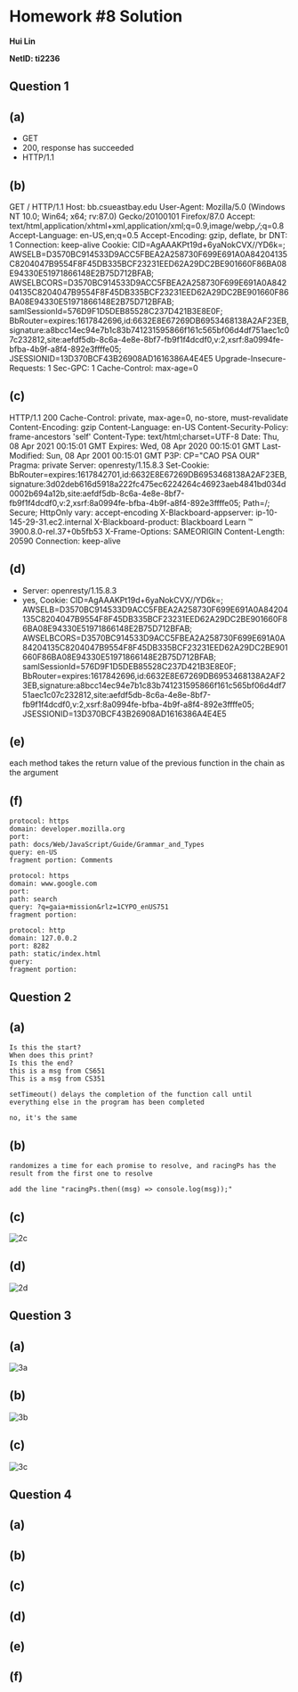 # Homework #8 Solution
**Hui Lin**

**NetID: ti2236**

## Question 1
## (a)
* GET
* 200, response has succeeded
* HTTP/1.1
## (b)
GET / HTTP/1.1
Host: bb.csueastbay.edu
User-Agent: Mozilla/5.0 (Windows NT 10.0; Win64; x64; rv:87.0) Gecko/20100101 Firefox/87.0
Accept: text/html,application/xhtml+xml,application/xml;q=0.9,image/webp,*/*;q=0.8
Accept-Language: en-US,en;q=0.5
Accept-Encoding: gzip, deflate, br
DNT: 1
Connection: keep-alive
Cookie: CID=AgAAAKPt19d+6yaNokCVX//YD6k=; AWSELB=D3570BC914533D9ACC5FBEA2A258730F699E691A0A84204135C8204047B9554F8F45DB335BCF23231EED62A29DC2BE901660F86BA08E94330E51971866148E2B75D712BFAB; AWSELBCORS=D3570BC914533D9ACC5FBEA2A258730F699E691A0A84204135C8204047B9554F8F45DB335BCF23231EED62A29DC2BE901660F86BA08E94330E51971866148E2B75D712BFAB; samlSessionId=576D9F1D5DEB85528C237D421B3E8E0F; BbRouter=expires:1617842696,id:6632E8E67269DB6953468138A2AF23EB,signature:a8bcc14ec94e7b1c83b741231595866f161c565bf06d4df751aec1c07c232812,site:aefdf5db-8c6a-4e8e-8bf7-fb9f1f4dcdf0,v:2,xsrf:8a0994fe-bfba-4b9f-a8f4-892e3ffffe05; JSESSIONID=13D370BCF43B26908AD1616386A4E4E5
Upgrade-Insecure-Requests: 1
Sec-GPC: 1
Cache-Control: max-age=0
## (c)
HTTP/1.1 200 
Cache-Control: private, max-age=0, no-store, must-revalidate
Content-Encoding: gzip
Content-Language: en-US
Content-Security-Policy: frame-ancestors 'self'
Content-Type: text/html;charset=UTF-8
Date: Thu, 08 Apr 2021 00:15:01 GMT
Expires: Wed, 08 Apr 2020 00:15:01 GMT
Last-Modified: Sun, 08 Apr 2001 00:15:01 GMT
P3P: CP="CAO PSA OUR"
Pragma: private
Server: openresty/1.15.8.3
Set-Cookie: BbRouter=expires:1617842701,id:6632E8E67269DB6953468138A2AF23EB,signature:3d02deb616d5918a222fc475ec6224264c46923aeb4841bd034d0002b694a12b,site:aefdf5db-8c6a-4e8e-8bf7-fb9f1f4dcdf0,v:2,xsrf:8a0994fe-bfba-4b9f-a8f4-892e3ffffe05; Path=/; Secure; HttpOnly
vary: accept-encoding
X-Blackboard-appserver: ip-10-145-29-31.ec2.internal
X-Blackboard-product: Blackboard Learn &#8482; 3900.8.0-rel.37+0b5fb53
X-Frame-Options: SAMEORIGIN
Content-Length: 20590
Connection: keep-alive
## (d)
* Server: openresty/1.15.8.3
* yes, Cookie: CID=AgAAAKPt19d+6yaNokCVX//YD6k=; AWSELB=D3570BC914533D9ACC5FBEA2A258730F699E691A0A84204135C8204047B9554F8F45DB335BCF23231EED62A29DC2BE901660F86BA08E94330E51971866148E2B75D712BFAB; AWSELBCORS=D3570BC914533D9ACC5FBEA2A258730F699E691A0A84204135C8204047B9554F8F45DB335BCF23231EED62A29DC2BE901660F86BA08E94330E51971866148E2B75D712BFAB; samlSessionId=576D9F1D5DEB85528C237D421B3E8E0F; BbRouter=expires:1617842696,id:6632E8E67269DB6953468138A2AF23EB,signature:a8bcc14ec94e7b1c83b741231595866f161c565bf06d4df751aec1c07c232812,site:aefdf5db-8c6a-4e8e-8bf7-fb9f1f4dcdf0,v:2,xsrf:8a0994fe-bfba-4b9f-a8f4-892e3ffffe05; JSESSIONID=13D370BCF43B26908AD1616386A4E4E5
## (e)
each method takes the return value of the previous function in the chain as the argument
## (f)
    protocol: https
    domain: developer.mozilla.org
    port: 
    path: docs/Web/JavaScript/Guide/Grammar_and_Types
    query: en-US
    fragment portion: Comments

    protocol: https
    domain: www.google.com
    port: 
    path: search
    query: ?q=gaia+mission&rlz=1CYPO_enUS751
    fragment portion:

    protocol: http
    domain: 127.0.0.2
    port: 8282
    path: static/index.html
    query:
    fragment portion:

## Question 2
## (a)
    Is this the start?
    When does this print?
    Is this the end?
    this is a msg from CS651
    This is a msg from CS351

    setTimeout() delays the completion of the function call until everything else in the program has been completed

    no, it's the same
## (b)
    randomizes a time for each promise to resolve, and racingPs has the result from the first one to resolve

    add the line "racingPs.then((msg) => console.log(msg));"
## (c)
![2c](/images/2c.png)
## (d)
![2d](/images/2d.png)

## Question 3
## (a)
![3a](/images/3a.png)
## (b)
![3b](/images/3b.png)
## (c)
![3c](/images/3c.png)

## Question 4
## (a)
## (b)
## (c)
## (d)
## (e)
## (f)